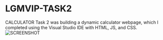 # LGMVIP-TASK2
CALCULATOR
Task 2 was building a dynamic calculator webpage, which I completed using the Visual Studio IDE with HTML, JS, and CSS.
![SCREENSHOT](https://github.com/Gujjerirohan2905/LGMVIP-TASK2/blob/main/Screenshot%20(78).png)
